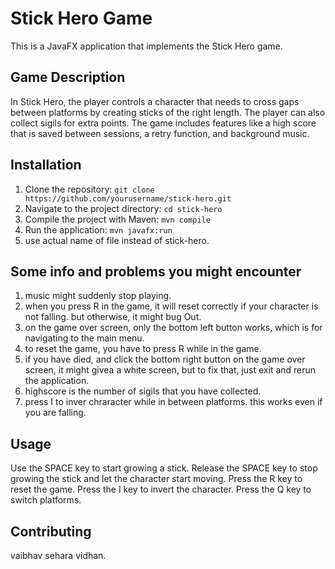 # Stick Hero Game

This is a JavaFX application that implements the Stick Hero game.

## Game Description

In Stick Hero, the player controls a character that needs to cross gaps between platforms by creating sticks of the right length. The player can also collect sigils for extra points. The game includes features like a high score that is saved between sessions, a retry function, and background music.

## Installation

1. Clone the repository: `git clone https://github.com/yourusername/stick-hero.git`
2. Navigate to the project directory: `cd stick-hero`
3. Compile the project with Maven: `mvn compile`
4. Run the application: `mvn javafx:run`
5. use actual name of file instead of stick-hero.
## Some info and problems you might encounter
1. music might suddenly stop playing.
2. when you press R in the game, it will reset correctly if your character is not falling. but otherwise, it might bug Out.
3. on the game over screen, only the bottom left button works, which is for navigating to the main menu.
4. to reset the game, you have to press R while in the game.
5. if you have died, and click the bottom right button on the game over screen, it might givea a white screen, but to fix that, just exit and rerun the application.
6. highscore is the number of sigils that you have collected.
7. press I to inver chraracter while in between platforms. this works even if you are falling.
## Usage

Use the SPACE key to start growing a stick. Release the SPACE key to stop growing the stick and let the character start moving. Press the R key to reset the game. Press the I key to invert the character. Press the Q key to switch platforms.

## Contributing

vaibhav sehara
vidhan.


